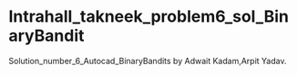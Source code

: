 # Intrahall_takneek_problem6_sol_BinaryBandit
Solution_number_6_Autocad_BinaryBandits
by Adwait Kadam,Arpit Yadav.
